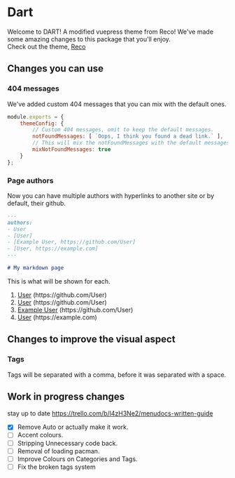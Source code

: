# Dart

Welcome to DART! A modified vuepress theme from Reco! We've made some amazing changes to this package that you'll enjoy.  
Check out the theme, [Reco](https://github.com/vuepress-reco/vuepress-theme-reco)

## Changes you can use

### 404 messages

We've added custom 404 messages that you can mix with the default ones.

```javascript
module.exports = {
    themeConfig: {
        // Custom 404 messages, omit to keep the default messages.
        notFoundMessages: [ `Oops, I think you found a dead link.` ],
        // This will mix the notFoundMessages with the default messages
        mixNotFoundMessages: true
    }
};
``` 

### Page authors

Now you can have multiple authors with hyperlinks to another site or by default, their github.

```markdown
---
authors:
- User 
- [User]
- [Example User, https://github.com/User]
- [User, https://example.com]
---

# My markdown page
```

This is what will be shown for each.
1. [User](https://github.com/User) (https:\//github.com/User)
2. [User](https://github.com/User) (https:\//github.com/User)
2. [Example User](https://github.com/User) (https:\//github.com/User)
3. [User](https://example.com) (https:\//example.com)

## Changes to improve the visual aspect

### Tags

Tags will be separated with a comma, before it was separated with a space.

## Work in progress changes
stay up to date https://trello.com/b/l4zH3Ne2/menudocs-written-guide

- [x] Remove Auto or actually make it work.
- [ ] Accent colours.
- [ ] Stripping Unnecessary code back.
- [ ] Removal of loading pacman.
- [ ] Improve Colours on Categories and Tags.
- [ ] Fix the broken tags system
